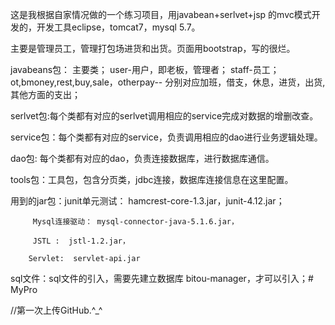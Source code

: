 这是我根据自家情况做的一个练习项目，用javabean+serlvet+jsp 的mvc模式开发的，开发工具eclipse，tomcat7，mysql 5.7。

主要是管理员工，管理打包场进货和出货。页面用bootstrap，写的很烂。

javabeans包：	主要类；
		user-用户，即老板，管理者；
		staff-员工；
		ot,bmoney,rest,buy,sale，otherpay-- 分别对应加班，借支，休息，进货，出货,其他方面的支出；


serlvet包:每个类都有对应的serlvet调用相应的service完成对数据的增删改查。

service包：每个类都有对应的service，负责调用相应的dao进行业务逻辑处理。

dao包: 每个类都有对应的dao，负责连接数据库，进行数据库通信。

tools包：工具包，包含分页类，jdbc连接，数据库连接信息在这里配置。

用到的jar包：junit单元测试： hamcrest-core-1.3.jar，junit-4.12.jar；

	     Mysql连接驱动： mysql-connector-java-5.1.6.jar，

	     JSTL :  jstl-1.2.jar，
		
	    Servlet:  servlet-api.jar

sql文件：sql文件的引入，需要先建立数据库 bitou-manager，才可以引入；# MyPro


//第一次上传GitHub.^_^
